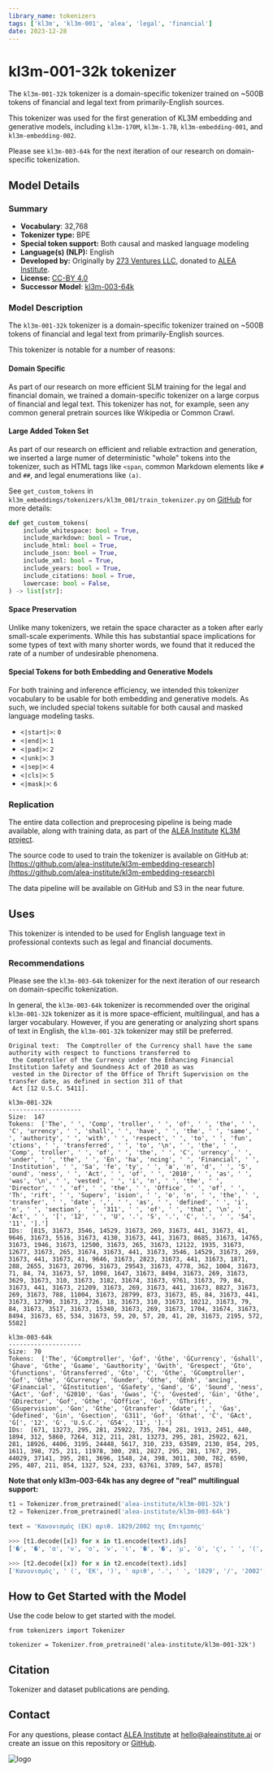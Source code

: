 ```yaml
---
library_name: tokenizers
tags: ['kl3m', 'kl3m-001', 'alea', 'legal', 'financial']
date: 2023-12-28
---
```


# kl3m-001-32k tokenizer

The `kl3m-001-32k` tokenizer is a domain-specific tokenizer trained on ~500B tokens of financial and legal text from primarily-English sources.

This tokenizer was used for the first generation of KL3M embedding and generative models, including
`kl3m-170M`, `kl3m-1.7B`, `kl3m-embedding-001`, and `kl3m-embedding-002`.

Please see `kl3m-003-64k` for the next iteration of our research on domain-specific tokenization.

## Model Details


### Summary

- **Vocabulary**: 32,768
- **Tokenizer type:** BPE
- **Special token support:** Both causal and masked language modeling
- **Language(s) (NLP):** English
- **Developed by:** Originally by [273 Ventures LLC](https://273ventures.com), donated to [ALEA Institute](https://aleainstitute.ai).
- **License:** [CC-BY 4.0](https://creativecommons.org/licenses/by/4.0/)
- **Successor Model**: [kl3m-003-64k](https://huggingface.co/alea-institute/kl3m-003-64k)

### Model Description

The `kl3m-001-32k` tokenizer is a domain-specific tokenizer trained on ~500B tokens of financial and legal text from primarily-English sources.

This tokenizer is notable for a number of reasons:

#### Domain Specific

As part of our research on more efficient SLM training for the legal and financial domain, we
trained a domain-specific tokenizer on a large corpus of financial and legal text. This tokenizer
has not, for example, seen any common general pretrain sources like Wikipedia or Common Crawl.

#### Large Added Token Set

As part of our research on efficient and reliable extraction and generation, we inserted
a large numer of deterministic "whole" tokens into the tokenizer, such as HTML tags
like `<span`, common Markdown elements like `#` and `##`, and legal enumerations like `(a)`.

See `get_custom_tokens` in `kl3m_embeddings/tokenizers/kl3m_001/train_tokenizer.py` on [GitHub](https://github.com/alea-institute/kl3m-embedding-research) for more details:

```python
def get_custom_tokens(
    include_whitespace: bool = True,
    include_markdown: bool = True,
    include_html: bool = True,
    include_json: bool = True,
    include_xml: bool = True,
    include_years: bool = True,
    include_citations: bool = True,
    lowercase: bool = False,
) -> list[str]:
```

#### Space Preservation

Unlike many tokenizers, we retain the space character as a token after early small-scale experiments.
While this has substantial space implications for some types of text with many shorter words, we found
that it reduced the rate of a number of undesirable phenomena.

#### Special Tokens for both Embedding and Generative Models

For both training and inference efficiency, we intended this tokenizer vocabulary to be
usable for both embedding and generative models. As such, we included special tokens
suitable for both causal and masked language modeling tasks.

* `<|start|>`: `0`
* `<|end|>`: `1`
* `<|pad|>`: `2`
* `<|unk|>`: `3`
* `<|sep|>`: `4`
* `<|cls|>`: `5`
* `<|mask|>`: `6`

### Replication

The entire data collection and preprocesing pipeline is being made available, along with
training data, as part of the [ALEA Institute](https://aleainstitute.ai) [KL3M project](https://aleainstitute.ai/work/kl3m/).

The source code to used to train the tokenizer is available on GitHub at:
[https://github.com/alea-institute/kl3m-embedding-research](https://github.com/alea-institute/kl3m-embedding-research)

The data pipeline will be available on GitHub and S3 in the near future.

## Uses

This tokenizer is intended to be used for English language text in professional contexts such as legal and financial documents.

### Recommendations

Please see the `kl3m-003-64k` tokenizer for the next iteration of our research on domain-specific tokenization.

In general, the `kl3m-003-64k` tokenizer is recommended over the original `kl3m-001-32k` tokenizer as it is more
space-efficient, multilingual, and has a larger vocabulary. However, if you are generating or analyzing short spans of
text in English, the `kl3m-001-32k` tokenizer may still be preferred.

```text
Original text:  The Comptroller of the Currency shall have the same authority with respect to functions transferred to
 the Comptroller of the Currency under the Enhancing Financial Institution Safety and Soundness Act of 2010 as was
 vested in the Director of the Office of Thrift Supervision on the transfer date, as defined in section 311 of that
 Act [12 U.S.C. 5411].

kl3m-001-32k
--------------------
Size:  147
Tokens:  ['The', ' ', 'Comp', 'troller', ' ', 'of', ' ', 'the', ' ', 'C', 'urrency', ' ', 'shall', ' ', 'have', ' ', 'the', ' ', 'same', ' ', 'authority', ' ', 'with', ' ', 'respect', ' ', 'to', ' ', 'fun', 'ctions', ' ', 'transferred', ' ', 'to', '\n', ' ', 'the', ' ', 'Comp', 'troller', ' ', 'of', ' ', 'the', ' ', 'C', 'urrency', ' ', 'under', ' ', 'the', ' ', 'En', 'ha', 'ncing', ' ', 'Financial', ' ', 'Institution', ' ', 'Sa', 'fe', 'ty', ' ', 'a', 'n', 'd', ' ', 'S', 'ound', 'ness', ' ', 'Act', ' ', 'of', ' ', '2010', ' ', 'as', ' ', 'was', '\n', ' ', 'vested', ' ', 'i', 'n', ' ', 'the', ' ', 'Director', ' ', 'of', ' ', 'the', ' ', 'Office', ' ', 'of', ' ', 'Th', 'rift', ' ', 'Superv', 'ision', ' ', 'o', 'n', ' ', 'the', ' ', 'transfer', ' ', 'date', ',', ' ', 'as', ' ', 'defined', ' ', 'i', 'n', ' ', 'section', ' ', '311', ' ', 'of', ' ', 'that', '\n', ' ', 'Act', ' ', '[', '12', ' ', 'U', '.', 'S', '.', 'C', '.', ' ', '54', '11', '].']
IDs:  [815, 31673, 3546, 14529, 31673, 269, 31673, 441, 31673, 41, 9646, 31673, 5516, 31673, 4130, 31673, 441, 31673, 8685, 31673, 14765, 31673, 1946, 31673, 12500, 31673, 265, 31673, 12122, 1935, 31673, 12677, 31673, 265, 31674, 31673, 441, 31673, 3546, 14529, 31673, 269, 31673, 441, 31673, 41, 9646, 31673, 2823, 31673, 441, 31673, 1871, 288, 2655, 31673, 20796, 31673, 29543, 31673, 4778, 362, 1004, 31673, 71, 84, 74, 31673, 57, 1098, 1647, 31673, 8494, 31673, 269, 31673, 3629, 31673, 310, 31673, 3182, 31674, 31673, 9761, 31673, 79, 84, 31673, 441, 31673, 21209, 31673, 269, 31673, 441, 31673, 8827, 31673, 269, 31673, 788, 11004, 31673, 28799, 873, 31673, 85, 84, 31673, 441, 31673, 12790, 31673, 2726, 18, 31673, 310, 31673, 10212, 31673, 79, 84, 31673, 3517, 31673, 15340, 31673, 269, 31673, 1704, 31674, 31673, 8494, 31673, 65, 534, 31673, 59, 20, 57, 20, 41, 20, 31673, 2195, 572, 5582]

kl3m-003-64k
--------------------
Size:  70
Tokens:  ['The', 'ĠComptroller', 'Ġof', 'Ġthe', 'ĠCurrency', 'Ġshall', 'Ġhave', 'Ġthe', 'Ġsame', 'Ġauthority', 'Ġwith', 'Ġrespect', 'Ġto', 'Ġfunctions', 'Ġtransferred', 'Ġto', 'Ċ', 'Ġthe', 'ĠComptroller', 'Ġof', 'Ġthe', 'ĠCurrency', 'Ġunder', 'Ġthe', 'ĠEnh', 'ancing', 'ĠFinancial', 'ĠInstitution', 'ĠSafety', 'Ġand', 'Ġ', 'Sound', 'ness', 'ĠAct', 'Ġof', 'Ġ2010', 'Ġas', 'Ġwas', 'Ċ', 'Ġvested', 'Ġin', 'Ġthe', 'ĠDirector', 'Ġof', 'Ġthe', 'ĠOffice', 'Ġof', 'ĠThrift', 'ĠSupervision', 'Ġon', 'Ġthe', 'Ġtransfer', 'Ġdate', ',', 'Ġas', 'Ġdefined', 'Ġin', 'Ġsection', 'Ġ311', 'Ġof', 'Ġthat', 'Ċ', 'ĠAct', 'Ġ[', '12', 'Ġ', 'U.S.C.', 'Ġ54', '11', '].']
IDs:  [671, 13273, 295, 281, 25922, 735, 704, 281, 1913, 2451, 440, 1894, 312, 5860, 7264, 312, 211, 281, 13273, 295, 281, 25922, 621, 281, 18926, 4406, 3195, 24448, 5617, 310, 233, 63589, 2130, 854, 295, 1611, 398, 725, 211, 11978, 300, 281, 2827, 295, 281, 1767, 295, 44029, 37141, 395, 281, 3696, 1548, 24, 398, 3011, 300, 782, 6590, 295, 407, 211, 854, 1327, 524, 233, 63761, 3789, 547, 8578]
```

**Note that only kl3m-003-64k has any degree of "real" multilingual support:**

```python
t1 = Tokenizer.from_pretrained('alea-institute/kl3m-001-32k')
t2 = Tokenizer.from_pretrained('alea-institute/kl3m-003-64k')

text = 'Κανονισμός (ΕΚ) αριθ. 1829/2002 της Επιτροπής'

>>> [t1.decode([x]) for x in t1.encode(text).ids]
['�', '�', 'α', 'ν', 'ο', 'ν', 'ι', '�', '�', 'μ', 'ό', 'ς', ' ', '(', 'Ε', '�', '�', ')', ' ', 'α', 'ρ', 'ι', 'θ', '.', ' ', '1829', '/', '2002', ' ', 'τ', '�', '�', 'ς', ' ', 'Ε', 'π', 'ι', 'τ', 'ρ', 'ο', 'π', 'ή', 'ς']

>>> [t2.decode([x]) for x in t2.encode(text).ids]
['Κανονισμός', ' (', 'ΕΚ', ')', ' αριθ', '.', ' ', '1829', '/', '2002', ' της', ' Επιτροπής']
```

## How to Get Started with the Model

Use the code below to get started with the model.

```
from tokenizers import Tokenizer

tokenizer = Tokenizer.from_pretrained('alea-institute/kl3m-001-32k')
```

## Citation

Tokenizer and dataset publications are pending.

## Contact

For any questions, please contact [ALEA Institute](https://aleainstitute.ai) at [hello@aleainstitute.ai](mailto:hello@aleainstitute.ai) or
create an issue on this repository or [GitHub](https://github.com/alea-institute/kl3m-embedding-research).

![logo](https://aleainstitute.ai/images/alea-logo-ascii-1x1.png)

